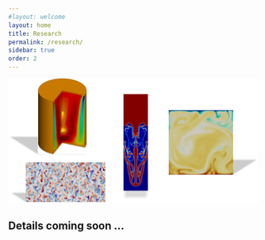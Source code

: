 ```yaml
---
#layout: welcome
layout: home
title: Research
permalink: /research/
sidebar: true
order: 2
---
```


 <img src="/assets/img/Research.png" usemap="#workmap">

 <map name="workmap">
  <area shape="rect" coords="90,0,275,250" href="/vorticity_dominated/">
  <area shape="rect" coords="2031,291,2450,1984" href="/multiphase/">
  <area shape="rect" coords="60,150,350,500" href="/geophysical/">
  <area shape="rect" coords="2830,575,3949,1697" href="/hpc/">
 </map>

## Details coming soon ...

